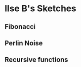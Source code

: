 # Ilse B's Sketches

## Fibonacci
<!--![](Ilse_B/imagefile.png)-->

## Perlin Noise

## Recursive functions
            

